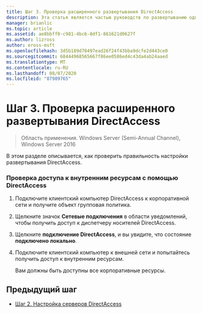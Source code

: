 ```yaml
---
title: Шаг 3. Проверка расширенного развертывания DirectAccess
description: Эта статья является частью руководств по развертыванию одного сервера DirectAccess с дополнительными параметрами для Windows Server 2016.
manager: brianlic
ms.topic: article
ms.assetid: ae8bbff0-c981-4bc6-8df1-861621d0627f
ms.author: lizross
author: eross-msft
ms.openlocfilehash: 3d5b189d70497ead26f24f43bba9dcfe2d443ce0
ms.sourcegitcommit: 68444968565667f86ee0586ed4c43da4ab24aaed
ms.translationtype: MT
ms.contentlocale: ru-RU
ms.lasthandoff: 08/07/2020
ms.locfileid: "87989765"
---
```

# <a name="step-3-verify-the-advanced-directaccess-deployment"></a>Шаг 3. Проверка расширенного развертывания DirectAccess

>Область применения. Windows Server (Semi-Annual Channel), Windows Server 2016

В этом разделе описывается, как проверить правильность настройки развертывания DirectAccess.

### <a name="to-verify-access-to-internal-resources-through-directaccess"></a>Проверка доступа к внутренним ресурсам с помощью DirectAccess

1.  Подключите клиентский компьютер DirectAccess к корпоративной сети и получите объект групповая политика.

2.  Щелкните значок **Сетевые подключения** в области уведомлений, чтобы получить доступ к диспетчеру носителей DirectAccess.

3.  Щелкните **подключение DirectAccess**, и вы увидите, что состояние **подключено локально**.

4.  Подключите клиентский компьютер к внешней сети и попытайтесь получить доступ к внутренним ресурсам.

    Вам должны быть доступны все корпоративные ресурсы.

## <a name="previous-step"></a><a name="BKMK_Links"></a>Предыдущий шаг

-   [Шаг 2. Настройка серверов DirectAccess](./da-adv-configure-s2-servers.md)